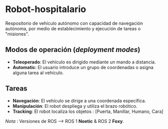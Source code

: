 # Robot-hospitalario
Respositorio de vehículo autónomo con capacidad de navegación autónoma, por medio de establecimiento y ejecución de tareas o "misiones".

## Modos de operación (_deployment modes_)

* **Teleoperado**: El vehículo es dirigido mediante un mando a distancia.
* **Automatic**: El usuario introduce un grupo de coordenadas o asigna alguna tarea al vehículo.

## Tareas 

* **Navegación**: El vehículo se dirige a una coordenada específica.
* **Manipulación**: El robot despliega y utiliza el brazo robótico.
* **Tracking**: El robot localiza los objetos : [Puerta, Manillar, Humano, Cara]

_Nota_ : Versiones de ROS --> ROS 1 **Noetic** & ROS 2 **Foxy**.
